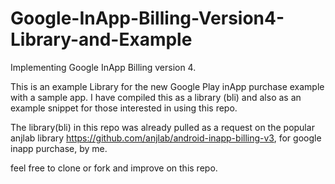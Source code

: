 # Google-InApp-Billing-Version4-Library-and-Example
Implementing Google InApp Billing version 4. 

This is an example Library for the new Google Play inApp purchase example with a sample app.
I have compiled this as a library (bli) and also as an example snippet for those interested in using this repo.

The library(bli) in this repo was already pulled as a request on the popular anjlab library https://github.com/anjlab/android-inapp-billing-v3, for google inapp purchase, by me.

feel free to clone or fork and improve on this repo.
